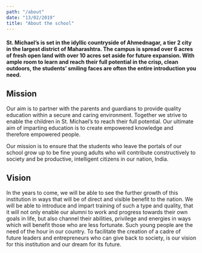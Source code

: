 ```yaml
---
path: "/about"
date: "13/02/2019"
title: "About the school"
---
```


#### St. Michael’s is set in the idyllic countryside of Ahmednagar, a tier 2 city in the largest district of Maharashtra. The campus is spread over 6 acres of fresh open land with over 10 acres set aside for future expansion. With ample room to learn and reach their full potential in the crisp, clean outdoors, the students’ smiling faces are often the entire introduction you need.

## Mission

Our aim is to partner with the parents and guardians to provide quality education within a secure and caring environment. Together we strive to enable the children in St. Michael’s to reach their full potential. Our ultimate aim of imparting education is to create empowered knowledge and therefore empowered people.

Our mission is to ensure that the students who leave the portals of our school grow up to be fine young adults who will contribute constructively to society and be productive, intelligent citizens in our nation, India.

## Vision

In the years to come, we will be able to see the further growth of this institution in ways that will be of direct and visible benefit to the nation. We will be able to introduce and impart training of such a type and quality, that it will not only enable our alumni to work and progress towards their own goals in life, but also channel their abilities, privilege and energies in ways which will benefit those who are less fortunate. Such young people are the need of the hour in our country. To facilitate the creation of a cadre of future leaders and entrepreneurs who can give back to society, is our vision for this institution and our dream for its future.
